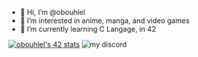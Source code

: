 - 👋 Hi, I’m @obouhlel
- 👀 I’m interested in anime, manga, and video games
- 🌱 I’m currently learning C Langage, in 42

[![obouhlel's 42 stats](https://badge.mediaplus.ma/binary/obouhlel?1337Badge=off&UM6P=off)](https://github.com/oakoudad/badge42)
![my discord](https://discord.c99.nl/widget/theme-1/831543267194568744.png)

<!---
obouhlel/obouhlel is a ✨ special ✨ repository because its `README.md` (this file) appears on your GitHub profile.
You can click the Preview link to take a look at your changes.
--->
